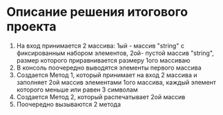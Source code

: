 # Описание решения итогового проекта
1. На вход принимается 2 массива: 1ый - массив "string" с фиксированным набором элементов, 2ой- пустой массив "string", размер которого приравнивается размеру 1ого массиваю
2. В консоль поочередно выводятся элементы первого массива
3. Создается Метод 1, который принимает на вход 2 массива и заполняет 2ой массив элементами 1ого массива, каждый элемент которого меньше или равен 3 символам
4. Создается Метод 2, который распечатывает 2ой массив
5. Поочередно вызываются 2 метода
